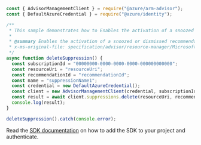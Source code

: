 ```javascript
const { AdvisorManagementClient } = require("@azure/arm-advisor");
const { DefaultAzureCredential } = require("@azure/identity");

/**
 * This sample demonstrates how to Enables the activation of a snoozed or dismissed recommendation. The snoozed or dismissed attribute of a recommendation is referred to as a suppression.
 *
 * @summary Enables the activation of a snoozed or dismissed recommendation. The snoozed or dismissed attribute of a recommendation is referred to as a suppression.
 * x-ms-original-file: specification/advisor/resource-manager/Microsoft.Advisor/stable/2020-01-01/examples/DeleteSuppression.json
 */
async function deleteSuppression() {
  const subscriptionId = "00000000-0000-0000-0000-000000000000";
  const resourceUri = "resourceUri";
  const recommendationId = "recommendationId";
  const name = "suppressionName1";
  const credential = new DefaultAzureCredential();
  const client = new AdvisorManagementClient(credential, subscriptionId);
  const result = await client.suppressions.delete(resourceUri, recommendationId, name);
  console.log(result);
}

deleteSuppression().catch(console.error);
```

Read the [SDK documentation](https://github.com/Azure/azure-sdk-for-js/blob/%40azure%2Farm-advisor_3.0.1/sdk/advisor/arm-advisor/README.md) on how to add the SDK to your project and authenticate.
